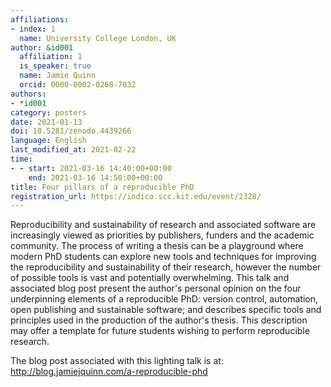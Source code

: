 ```yaml
---
affiliations:
- index: 1
  name: University College London, UK
author: &id001
  affiliation: 1
  is_speaker: true
  name: Jamie Quinn
  orcid: 0000-0002-0268-7032
authors:
- *id001
category: posters
date: 2021-01-13
doi: 10.5281/zenodo.4439266
language: English
last_modified_at: 2021-02-22
time:
- - start: 2021-03-16 14:40:00+00:00 
    end: 2021-03-16 14:50:00+00:00
title: Four pillars of a reproducible PhD
registration_url: https://indico.scc.kit.edu/event/2328/
---
```


Reproducibility and sustainability of research and associated software are increasingly viewed as priorities by publishers, funders and the academic community. The process of writing a thesis can be a playground where modern PhD students can explore new tools and techniques for improving the reproducibility and sustainability of their research, however the number of possible tools is vast and potentially overwhelming. This talk and associated blog post present the author's personal opinion on the four underpinning elements of a reproducible PhD: version control, automation, open publishing and sustainable software; and describes specific tools and principles used in the production of the author's thesis. This description may offer a template for future students wishing to perform reproducible research.

The blog post associated with this lighting talk is at: http://blog.jamiejquinn.com/a-reproducible-phd
